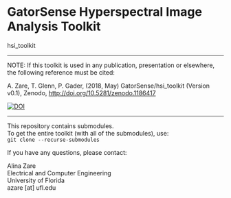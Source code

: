 # GatorSense Hyperspectral Image Analysis Toolkit
hsi_toolkit

***
NOTE: If this toolkit is used in any publication, presentation or elsewhere, the following reference must be cited:

A. Zare, T. Glenn, P. Gader, (2018, May) GatorSense/hsi_toolkit (Version v0.1), Zenodo,
http://doi.org/10.5281/zenodo.1186417

[![DOI](https://zenodo.org/badge/104386266.svg)](https://zenodo.org/badge/latestdoi/104386266)

****

This repository contains submodules.   
To get the entire toolkit (with all of the submodules), use:  
`git clone --recurse-submodules`


If you have any questions, please contact:  

Alina Zare  
Electrical and Computer Engineering  
University of Florida    
azare [at] ufl.edu  
